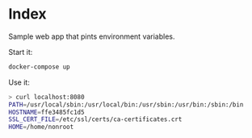 # Index

Sample web app that pints environment variables.

Start it:

```bash
docker-compose up
```

Use it:

```bash
> curl localhost:8080
PATH=/usr/local/sbin:/usr/local/bin:/usr/sbin:/usr/bin:/sbin:/bin
HOSTNAME=ffe3485fc1d5
SSL_CERT_FILE=/etc/ssl/certs/ca-certificates.crt
HOME=/home/nonroot
```
